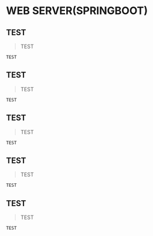 # WEB SERVER(SPRINGBOOT)

TEST
---
> TEST
```
TEST
```

TEST
---
> TEST
```
TEST
```

TEST
---
> TEST
```
TEST
```

TEST
---
> TEST
```
TEST
```

TEST
---
> TEST
```
TEST
```
